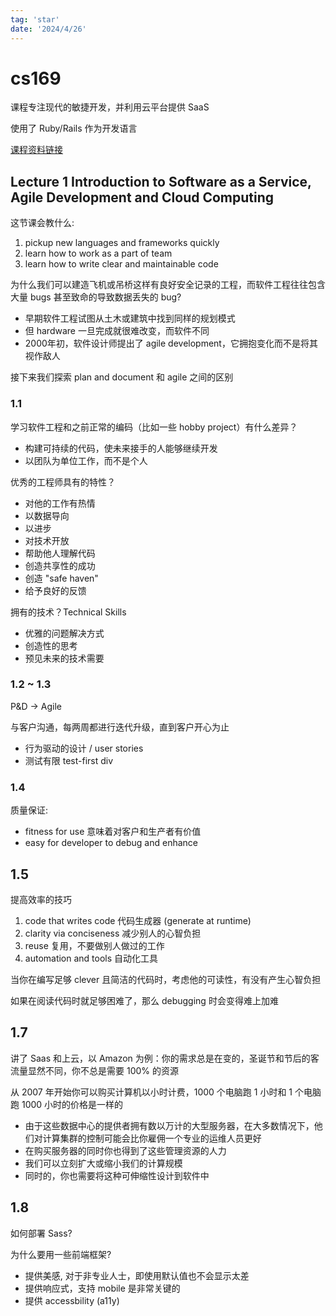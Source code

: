 ```yaml
---
tag: 'star'
date: '2024/4/26'
---
```


# cs169

课程专注现代的敏捷开发，并利用云平台提供 SaaS

使用了 Ruby/Rails 作为开发语言

[课程资料链接](https://saasbook.info)

## Lecture 1 Introduction to Software as a Service, Agile Development and Cloud Computing

这节课会教什么:

1. pickup new languages and frameworks quickly
2. learn how to work as a part of team
3. learn how to write clear and maintainable code

为什么我们可以建造飞机或吊桥这样有良好安全记录的工程，而软件工程往往包含大量 bugs 甚至致命的导致数据丢失的 bug?

- 早期软件工程试图从土木或建筑中找到同样的规划模式
- 但 hardware 一旦完成就很难改变，而软件不同
- 2000年初，软件设计师提出了 agile development，它拥抱变化而不是将其视作敌人

接下来我们探索 plan and document 和 agile 之间的区别

### 1.1

学习软件工程和之前正常的编码（比如一些 hobby project）有什么差异？

- 构建可持续的代码，使未来接手的人能够继续开发
- 以团队为单位工作，而不是个人

优秀的工程师具有的特性？

- 对他的工作有热情
- 以数据导向
- 以进步
- 对技术开放
- 帮助他人理解代码
- 创造共享性的成功
- 创造 "safe haven"
- 给予良好的反馈

拥有的技术？Technical Skills

- 优雅的问题解决方式
- 创造性的思考
- 预见未来的技术需要

### 1.2 ~ 1.3

P&D -> Agile

与客户沟通，每两周都进行迭代升级，直到客户开心为止

- 行为驱动的设计 / user stories
- 测试有限 test-first div

### 1.4

质量保证:

- fitness for use 意味着对客户和生产者有价值
- easy for developer to debug and enhance

## 1.5

提高效率的技巧

1. code that writes code 代码生成器 (generate at runtime)
2. clarity via conciseness 减少别人的心智负担
3. reuse 复用，不要做别人做过的工作
4. automation and tools 自动化工具

当你在编写足够 clever 且简洁的代码时，考虑他的可读性，有没有产生心智负担

如果在阅读代码时就足够困难了，那么 debugging 时会变得难上加难

## 1.7

讲了 Saas 和上云，以 Amazon 为例：你的需求总是在变的，圣诞节和节后的客流量显然不同，你不总是需要 100% 的资源

从 2007 年开始你可以购买计算机以小时计费，1000 个电脑跑 1 小时和 1 个电脑跑 1000 小时的价格是一样的

- 由于这些数据中心的提供者拥有数以万计的大型服务器，在大多数情况下，他们对计算集群的控制可能会比你雇佣一个专业的运维人员更好
- 在购买服务器的同时你也得到了这些管理资源的人力
- 我们可以立刻扩大或缩小我们的计算规模
- 同时的，你也需要将这种可伸缩性设计到软件中

## 1.8

如何部署 Sass?

为什么要用一些前端框架?

- 提供美感, 对于非专业人士，即使用默认值也不会显示太差
- 提供响应式，支持 mobile 是非常关键的
- 提供 accessbility (a11y)

